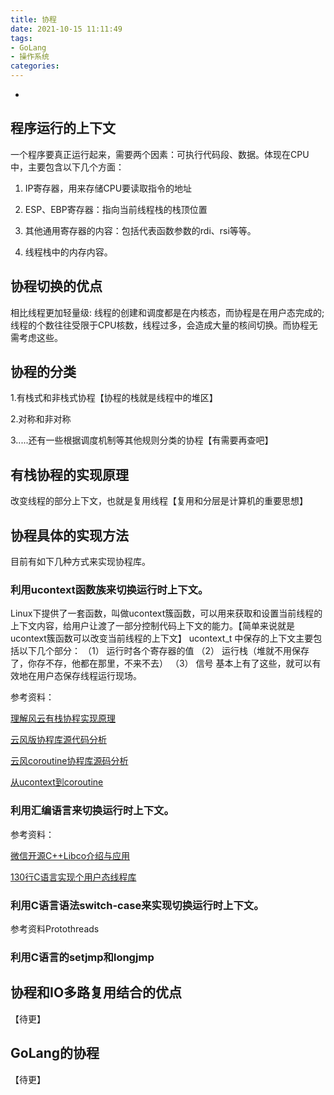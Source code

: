 ```yaml
---
title: 协程
date: 2021-10-15 11:11:49
tags:
- GoLang
- 操作系统
categories:
---
```

-
<!-- more -->

## 程序运行的上下文

一个程序要真正运行起来，需要两个因素：可执行代码段、数据。体现在CPU中，主要包含以下几个方面： 

1. IP寄存器，用来存储CPU要读取指令的地址 

2. ESP、EBP寄存器：指向当前线程栈的栈顶位置 

3. 其他通用寄存器的内容：包括代表函数参数的rdi、rsi等等。 

4. 线程栈中的内存内容。

## 协程切换的优点

相比线程更加轻量级: 线程的创建和调度都是在内核态，而协程是在用户态完成的; 线程的个数往往受限于CPU核数，线程过多，会造成大量的核间切换。而协程无需考虑这些。

## 协程的分类

1.有栈式和非栈式协程【协程的栈就是线程中的堆区】

2.对称和非对称

3.....还有一些根据调度机制等其他规则分类的协程【有需要再查吧】

## 有栈协程的实现原理

改变线程的部分上下文，也就是复用线程【复用和分层是计算机的重要思想】

## 协程具体的实现方法

目前有如下几种方式来实现协程库。

### 利用ucontext函数族来切换运行时上下文。

Linux下提供了一套函数，叫做ucontext簇函数，可以用来获取和设置当前线程的上下文内容，给用户让渡了一部分控制代码上下文的能力。【简单来说就是ucontext簇函数可以改变当前线程的上下文】
 ucontext_t 中保存的上下文主要包括以下几个部分：
 （1） 运行时各个寄存器的值
 （2） 运行栈（堆就不用保存了，你存不存，他都在那里，不来不去）
 （3） 信号
 基本上有了这些，就可以有效地在用户态保存线程运行现场。

参考资料：

[理解风云有栈协程实现原理](https://zhuanlan.zhihu.com/p/94018082)

[云风版协程库源代码分析](https://www.cnblogs.com/motadou/p/12667166.html)

[云风coroutine协程库源码分析](https://zhuanlan.zhihu.com/p/84935949)

[从ucontext到coroutine](https://www.jianshu.com/p/a96b31da3ab0)

### 利用汇编语言来切换运行时上下文。

参考资料：

[微信开源C++Libco介绍与应用](https://zhuanlan.zhihu.com/p/51078499)

[ 130行C语言实现个用户态线程库](https://www.cnblogs.com/github-Yuandong-Chen/p/6849168.html)

### 利用C语言语法switch-case来实现切换运行时上下文。

参考资料Protothreads

### 利用C语言的setjmp和longjmp

## 协程和IO多路复用结合的优点

【待更】

## GoLang的协程

【待更】